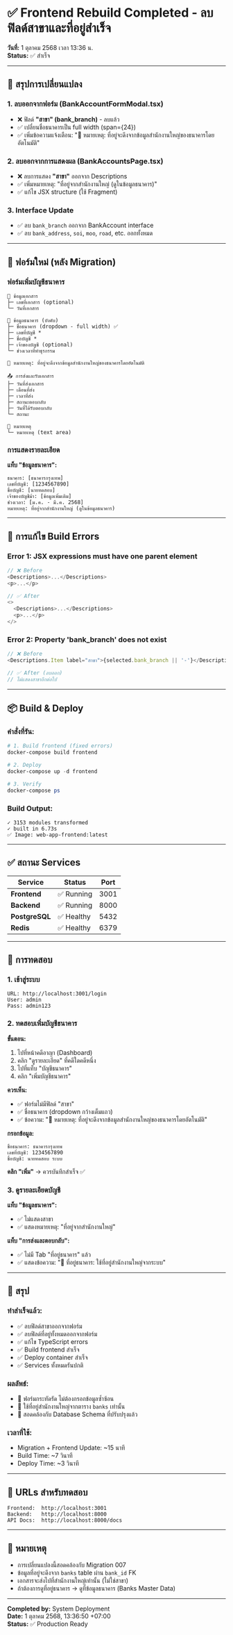 # ✅ Frontend Rebuild Completed - ลบฟิลด์สาขาและที่อยู่สำเร็จ

**วันที่:** 1 ตุลาคม 2568 เวลา 13:36 น.  
**Status:** ✅ สำเร็จ

---

## 📝 สรุปการเปลี่ยนแปลง

### **1. ลบออกจากฟอร์ม (BankAccountFormModal.tsx)**
- ❌ ฟิลด์ **"สาขา" (bank_branch)** - ลบแล้ว
- ✅ เปลี่ยนชื่อธนาคารเป็น full width (span={24})
- ✅ เพิ่มข้อความแจ้งเตือน: "📍 หมายเหตุ: ที่อยู่จะดึงจากข้อมูลสำนักงานใหญ่ของธนาคารโดยอัตโนมัติ"

### **2. ลบออกจากการแสดงผล (BankAccountsPage.tsx)**
- ❌ ลบการแสดง **"สาขา"** ออกจาก Descriptions
- ✅ เพิ่มหมายเหตุ: "ที่อยู่จากสำนักงานใหญ่ (ดูในข้อมูลธนาคาร)"
- ✅ แก้ไข JSX structure (ใช้ Fragment)

### **3. Interface Update**
- ✅ ลบ `bank_branch` ออกจาก BankAccount interface
- ✅ ลบ `bank_address`, `soi`, `moo`, `road`, etc. ออกทั้งหมด

---

## 🎯 ฟอร์มใหม่ (หลัง Migration)

### **ฟอร์มเพิ่มบัญชีธนาคาร**

```
📄 ข้อมูลเอกสาร
├─ เลขที่เอกสาร (optional)
└─ วันที่เอกสาร

🏦 ข้อมูลธนาคาร (บังคับ)
├─ ชื่อธนาคาร (dropdown - full width) ✅
├─ เลขที่บัญชี *
├─ ชื่อบัญชี *
├─ เจ้าของบัญชี (optional)
└─ ช่วงเวลาที่ทำธุรกรรม

📍 หมายเหตุ: ที่อยู่จะดึงจากข้อมูลสำนักงานใหญ่ของธนาคารโดยอัตโนมัติ

📤 การส่งและรับเอกสาร
├─ วันที่ส่งเอกสาร
├─ เดือนที่ส่ง
├─ เวลาที่ส่ง
├─ สถานะตอบกลับ
├─ วันที่ได้รับตอบกลับ
└─ สถานะ

📝 หมายเหตุ
└─ หมายเหตุ (text area)
```

### **การแสดงรายละเอียด**

**แท็บ "ข้อมูลธนาคาร":**
```
ธนาคาร: [ธนาคารกรุงเทพ]
เลขที่บัญชี: [1234567890]
ชื่อบัญชี: [นายทดสอบ]
เจ้าของบัญชีม้า: [ข้อมูลเพิ่มเติม]
ช่วงเวลา: [ม.ค. - มี.ค. 2568]
หมายเหตุ: ที่อยู่จากสำนักงานใหญ่ (ดูในข้อมูลธนาคาร)
```

---

## 🔧 การแก้ไข Build Errors

### **Error 1: JSX expressions must have one parent element**
```typescript
// ❌ Before
<Descriptions>...</Descriptions>
<p>...</p>

// ✅ After  
<>
  <Descriptions>...</Descriptions>
  <p>...</p>
</>
```

### **Error 2: Property 'bank_branch' does not exist**
```typescript
// ❌ Before
<Descriptions.Item label="สาขา">{selected.bank_branch || '-'}</Descriptions.Item>

// ✅ After (ลบออก)
// ไม่แสดงสาขาอีกต่อไป
```

---

## 📦 Build & Deploy

### **คำสั่งที่รัน:**
```powershell
# 1. Build frontend (fixed errors)
docker-compose build frontend

# 2. Deploy
docker-compose up -d frontend

# 3. Verify
docker-compose ps
```

### **Build Output:**
```
✓ 3153 modules transformed
✓ built in 6.73s
✅ Image: web-app-frontend:latest
```

---

## ✅ สถานะ Services

| Service | Status | Port |
|---------|--------|------|
| **Frontend** | ✅ Running | 3001 |
| **Backend** | ✅ Running | 8000 |
| **PostgreSQL** | ✅ Healthy | 5432 |
| **Redis** | ✅ Healthy | 6379 |

---

## 🧪 การทดสอบ

### **1. เข้าสู่ระบบ**
```
URL: http://localhost:3001/login
User: admin
Pass: admin123
```

### **2. ทดสอบเพิ่มบัญชีธนาคาร**

**ขั้นตอน:**
1. ไปที่หน้าคดีอาญา (Dashboard)
2. คลิก "ดูรายละเอียด" ที่คดีใดคดีหนึ่ง
3. ไปที่แท็บ "บัญชีธนาคาร"
4. คลิก "เพิ่มบัญชีธนาคาร"

**ควรเห็น:**
- ✅ ฟอร์มไม่มีฟิลด์ "สาขา"
- ✅ ชื่อธนาคาร (dropdown กว้างเต็มแถว)
- ✅ ข้อความ: "📍 หมายเหตุ: ที่อยู่จะดึงจากข้อมูลสำนักงานใหญ่ของธนาคารโดยอัตโนมัติ"

**กรอกข้อมูล:**
```
ชื่อธนาคาร: ธนาคารกรุงเทพ
เลขที่บัญชี: 1234567890
ชื่อบัญชี: นายทดสอบ ระบบ
```

**คลิก "เพิ่ม"** → ควรบันทึกสำเร็จ ✅

### **3. ดูรายละเอียดบัญชี**

**แท็บ "ข้อมูลธนาคาร":**
- ✅ ไม่แสดงสาขา
- ✅ แสดงหมายเหตุ: "ที่อยู่จากสำนักงานใหญ่"

**แท็บ "การส่งและตอบกลับ":**
- ✅ ไม่มี Tab "ที่อยู่ธนาคาร" แล้ว
- ✅ แสดงข้อความ: "📍 ที่อยู่ธนาคาร: ใช้ที่อยู่สำนักงานใหญ่จากระบบ"

---

## 🎉 สรุป

### **ทำสำเร็จแล้ว:**
- ✅ ลบฟิลด์สาขาออกจากฟอร์ม
- ✅ ลบฟิลด์ที่อยู่ทั้งหมดออกจากฟอร์ม
- ✅ แก้ไข TypeScript errors
- ✅ Build frontend สำเร็จ
- ✅ Deploy container สำเร็จ
- ✅ Services ทั้งหมดรันปกติ

### **ผลลัพธ์:**
- 🎯 ฟอร์มกระทัดรัด ไม่ต้องกรอกข้อมูลซ้ำซ้อน
- 🎯 ใช้ที่อยู่สำนักงานใหญ่จากตาราง `banks` เท่านั้น
- 🎯 สอดคล้องกับ Database Schema ที่ปรับปรุงแล้ว

### **เวลาที่ใช้:**
- Migration + Frontend Update: ~15 นาที
- Build Time: ~7 วินาที
- Deploy Time: ~3 วินาที

---

## 📍 URLs สำหรับทดสอบ

```
Frontend:  http://localhost:3001
Backend:   http://localhost:8000
API Docs:  http://localhost:8000/docs
```

---

## 📝 หมายเหตุ

- การเปลี่ยนแปลงนี้สอดคล้องกับ Migration 007
- ข้อมูลที่อยู่จะดึงจาก `banks` table ผ่าน `bank_id` FK
- เอกสารจะส่งไปที่สำนักงานใหญ่เท่านั้น (ไม่ใช่สาขา)
- ถ้าต้องการดูที่อยู่ธนาคาร → ดูที่ข้อมูลธนาคาร (Banks Master Data)

---

**Completed by:** System Deployment  
**Date:** 1 ตุลาคม 2568, 13:36:50 +07:00  
**Status:** ✅ Production Ready

